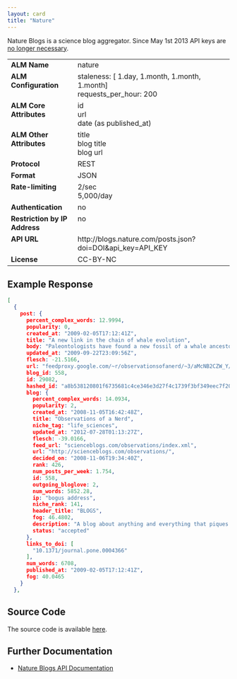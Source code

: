 ```yaml
---
layout: card
title: "Nature"
---
```


Nature Blogs is a science blog aggregator. Since May 1st 2013 API keys are [no longer necessary](http://www.nature.com/developers/documentation/api-references/blogs-api/).

<table width=100% border="0" cellspacing="0" cellpadding="0">
<tbody>
<tr>
<td valign="top" width=30%><strong>ALM Name</strong></td>
<td valign="top" width=70%>nature</td>
</tr>
<tr>
<td valign="top" width=20%><strong>ALM Configuration</strong></td>
<td valign="top" width=80%>staleness: [ 1.day, 1.month, 1.month, 1.month]<br/>requests_per_hour: 200</td>
</tr>
<tr>
<td valign="top" width=20%><strong>ALM Core Attributes</strong></td>
<td valign="top" width=80%>id<br/>url<br/>date (as published_at)</td>
</tr>
<td valign="top" width=20%><strong>ALM Other Attributes</strong></td>
<td valign="top" width=80%>title<br/>blog title<br/>blog url</td>
</tr>
<tr>
<td valign="top" width=30%><strong>Protocol</strong></td>
<td valign="top" width=70%>REST</td>
</tr>
<tr>
<td valign="top" width=30%><strong>Format</strong></td>
<td valign="top" width=70%>JSON</td>
</tr>
<tr>
<td valign="top" width=20%><strong>Rate-limiting</strong></td>
<td valign="top" width=80%>2/sec<br/>5,000/day</td>
</tr>
<tr>
<td valign="top" width=20%><strong>Authentication</strong></td>
<td valign="top" width=80%>no</td>
</tr>
<tr>
<td valign="top" width=20%><strong>Restriction by IP Address</strong></td>
<td valign="top" width=80%>no</td>
</tr>
<tr>
<td valign="top" width=20%><strong>API URL</strong></td>
<td valign="top" width=80%>http://blogs.nature.com/posts.json?doi=DOI&api_key=API_KEY</td>
</tr>
<tr>
<td valign="top" width=20%><strong>License</strong></td>
<td valign="top" width=80%>CC-BY-NC</td>
</tr>
</tbody>
</table>

## Example Response

```json
[
  {
    post: {
      percent_complex_words: 12.9994,
      popularity: 0,
      created_at: "2009-02-05T17:12:41Z",
      title: "A new link in the chain of whale evolution",
      body: "Paleontologists have found a new fossil of a whale ancestor - and its announced just after I finish watching my preview DVD of Nat Geo's Morphed on whale evolution. I smell fate.Anyhow, the new whale predecessor was unveiled in a PLoS One article ...",
      updated_at: "2009-09-22T23:09:56Z",
      flesch: -21.5166,
      url: "feedproxy.google.com/~r/observationsofanerd/~3/aMcNB2CZW_Y/new-link-in-chain-of-whale-evolution.html",
      blog_id: 558,
      id: 29082,
      hashed_id: "a8b538120801f6735681c4ce346e3d27f4c1739f3bf349eec7f206d34cdba95b",
      blog: {
        percent_complex_words: 14.0934,
        popularity: 2,
        created_at: "2008-11-05T16:42:48Z",
        title: "Observations of a Nerd",
        niche_tag: "life_sciences",
        updated_at: "2012-07-28T01:13:27Z",
        flesch: -39.0166,
        feed_url: "scienceblogs.com/observations/index.xml",
        url: "http://scienceblogs.com/observations/",
        decided_on: "2008-11-06T19:34:40Z",
        rank: 426,
        num_posts_per_week: 1.754,
        id: 558,
        outgoing_bloglove: 2,
        num_words: 5852.28,
        ip: "bogus address",
        niche_rank: 141,
        header_title: "BLOGS",
        fog: 46.4802,
        description: "A blog about anything and everything that piques the interest of a biologist",
        status: "accepted"
      },
      links_to_doi: [
        "10.1371/journal.pone.0004366"
      ],
      num_words: 6708,
      published_at: "2009-02-05T17:12:41Z",
      fog: 40.0465
    }
  },
```

## Source Code
The source code is available [here](https://github.com/articlemetrics/lagotto/blob/master/app/models/sources/nature.rb).

## Further Documentation
* [Nature Blogs API Documentation](http://www.nature.com/developers/documentation/api-references/blogs-api/)
